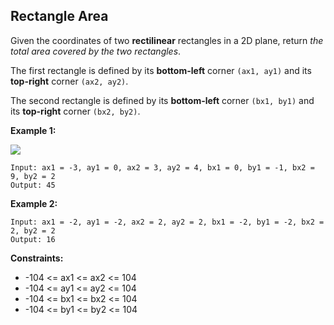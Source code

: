## Rectangle Area

Given the coordinates of two __rectilinear__ rectangles in a 2D plane, return *the total area covered by the two
rectangles*.

The first rectangle is defined by its **bottom-left** corner `(ax1, ay1)` and its **top-right** corner `(ax2, ay2)`.

The second rectangle is defined by its **bottom-left** corner `(bx1, by1)` and its **top-right** corner `(bx2, by2)`.

__Example 1:__

![](https://assets.leetcode.com/uploads/2021/05/08/rectangle-plane.png)

```
Input: ax1 = -3, ay1 = 0, ax2 = 3, ay2 = 4, bx1 = 0, by1 = -1, bx2 = 9, by2 = 2
Output: 45
```

__Example 2:__

```
Input: ax1 = -2, ay1 = -2, ax2 = 2, ay2 = 2, bx1 = -2, by1 = -2, bx2 = 2, by2 = 2
Output: 16
 ```

__Constraints:__

* -104 <= ax1 <= ax2 <= 104
* -104 <= ay1 <= ay2 <= 104
* -104 <= bx1 <= bx2 <= 104
* -104 <= by1 <= by2 <= 104
